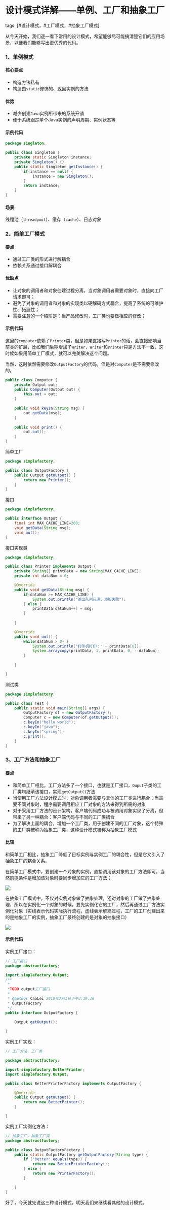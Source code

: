 # 设计模式详解——单例、工厂和抽象工厂
tags: [#设计模式，#工厂模式，#抽象工厂模式]

从今天开始，我们逐一看下常用的设计模式，希望能够尽可能搞清楚它们的应用场景，以便我们能够写出更优秀的代码。

### 1、单例模式

#### 核心要点
- 构造方法私有
- 构造由`static`修饰的、返回实例的方法

#### 优势
- 减少创建`Java`实例所带来的系统开销
- 便于系统跟踪单个Java实例的声明周期、实例状态等

#### 示例代码

```java
package singleton;

public class Singleton {
    private static Singleton instance;
    private Singleton() {}
    public static Singleton getInstance() {
        if(instance == null) {
            instance = new Singleton();
        }
        return instance;
    }
}

```

#### 场景

线程池（`threadpool`）、缓存（`cache`）、日志对象

### 2、简单工厂模式

#### 要点
- 通过工厂类的形式进行解耦合
- 依赖关系通过接口解耦合

#### 优缺点
- 让对象的调用者和对象创建过程分离，当对象调用者需要对象时，直接向工厂请求即可；
- 避免了对象的调用者和对象的实现类以硬解码方式耦合，提高了系统的可维护性、拓展性；
- 需要注意的一个陷阱是：当产品修改时，工厂类也要做相应的修改；

#### 示例代码

这里的`computer`依赖了`Printer`类，但是如果直接写`Printer`的话，会直接影响当前类的扩展，比如我们后期增加了`Writer`，`Writer`和`Printer`只是方法不一致，这时候如果用简单工厂模式，就可以完美解决这个问题。

当然，这时依然需要修改`OutputFactory`的代码，但是对`Computer`是不需要修改的。

```java
public class Computer {
    private Output out;
    public Computer(Output out) {
        this.out = out;
    }
    
    public void keyIn(String msg) {
        out.getData(msg);
    }
    
    public void print() {
        out.out();
    }
}
```

简单工厂

```java
package simplefactory;

public class OutputFactory {
    public Output getOutput() {
        return new Printer();
    }
}
```

接口

```java
package simplefactory;

public interface Output {
    final int MAX_CACHE_LINE=200;
    void getData(String msg);
    void out();
}
```

接口实现类

```java
package simplefactory;

public class Printer implements Output {
    private String[] printData = new String[MAX_CACHE_LINE];
    private int dataNum = 0;

    @Override
    public void getData(String msg) {
        if(dataNum >= MAX_CACHE_LINE) {
            System.out.println("输出队列已满，添加失败");
        } else {
            printData[dataNum++] = msg;
        }
        
    }

    @Override
    public void out() {
        while(dataNum > 0) {
            System.out.println("打印机打印：" + printData[0]);
            System.arraycopy(printData, 1, printData, 0, --dataNum);
        }
        
    }

}
```

测试类

```java
package simplefactory;

public class Test {
    public static void main(String[] args) {
        OutputFactory of = new OutputFactory();
        Computer c = new Computer(of.getOutput());
        c.keyIn("hello world");
        c.keyIn("java");
        c.keyIn("spring");
        c.print();
    }
}
```

### 3、工厂方法和抽象工厂

#### 要点
- 和简单工厂相比，工厂方法多了一个接口，也就是工厂接口，`Ouput`子类的工厂类均继承该接口，实现`getOutput()`方法
- 当使用工厂方法设计模式时，对象调用者需要与具体的工厂类进行耦合：当需要不同对象时，程序需要调用相应工厂对象的方法来得到所需的对象
- 对于采用工厂方法的设计架构，客户端代码成功与被调用对象实现了分离，但带来了另一种耦合：客户端代码与不同的工厂类耦合
- 为了解决上面的耦合，增加一个工厂类，用于创建不同的工厂对象，这个特殊的工厂类被称为抽象工厂类，这种设计模式被称为抽象工厂模式

#### 比较

和简单工厂相比，抽象工厂降低了目标实例与实例工厂的耦合性，但是它又引入了抽象工厂的耦合关系。

在简单工厂模式中，要创建一个对象的实例，直接调用该对象的工厂方法即可，当然前提条件是增加该对象时要同步增加它的工厂方法；

![](https://gitee.com/sysker/picBed/raw/master/blog/20211009214146.png)

在抽象工厂模式中，不仅对实例对象做了抽象处理，还对对象的工厂做了抽象处理，所以在实例化一个对象的时候，要先实例化它的工厂，然后再通过工厂方法实例化对象（实线表示代码实际执行流程，虚线表示解耦过程，工厂的工厂创建出来的是抽象工厂的实例，抽象工厂最终创建的是对象的抽象接口）

![](https://gitee.com/sysker/picBed/raw/master/blog/20211009214606.png)

#### 示例代码

实例工厂接口：

```java
// 工厂接口
package abstractfactory;

import simplefactory.Output;
/**
 * 
 *TODO output工厂接口
 *
 * @author CaoLei 2018年7月1日下午3:19:36
 * OutputFactory
 */
public interface OutputFactory {
    
    Output getOutput();

}

```

实例工厂实现：

```java
// 工厂方法，工厂类

package abstractfactory;

import simplefactory.BetterPrinter;
import simplefactory.Output;

public class BetterPrinterFactory implements OutputFactory {

    @Override
    public Output getOutput() {
        return new BetterPrinter();
    }

}

```

实例工厂实例化方法：

```java
// 抽象工厂，抽象工厂类
package abstractfactory;

public class OutputFactoryFactory {
    public static OutputFactory getOutputFactory(String type) {
        if ("better".equals(type)) {
            return new BetterPrinterFactory();
        } else {
            return new PrinterFactory();
        }

    }
}

```

好了，今天就先说这三种设计模式，明天我们来继续看其他的设计模式。